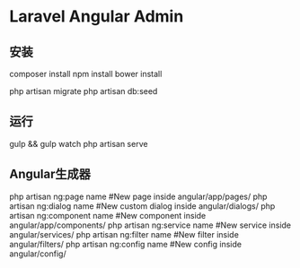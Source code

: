 # Laravel Angular Admin

## 安装
composer install
npm install
bower install

php artisan migrate
php artisan db:seed

## 运行
gulp && gulp watch
php artisan serve

## Angular生成器
php artisan ng:page name       #New page inside angular/app/pages/
php artisan ng:dialog name     #New custom dialog inside angular/dialogs/
php artisan ng:component name  #New component inside angular/app/components/
php artisan ng:service name    #New service inside angular/services/
php artisan ng:filter name     #New filter inside angular/filters/
php artisan ng:config name     #New config inside angular/config/